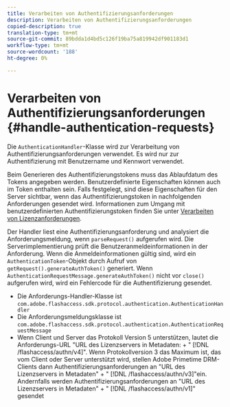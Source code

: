 ```yaml
---
title: Verarbeiten von Authentifizierungsanforderungen
description: Verarbeiten von Authentifizierungsanforderungen
copied-description: true
translation-type: tm+mt
source-git-commit: 89bdda1d4bd5c126f19ba75a819942df901183d1
workflow-type: tm+mt
source-wordcount: '188'
ht-degree: 0%

---
```



# Verarbeiten von Authentifizierungsanforderungen {#handle-authentication-requests}

Die `AuthenticationHandler`-Klasse wird zur Verarbeitung von Authentifizierungsanforderungen verwendet. Es wird nur zur Authentifizierung mit Benutzername und Kennwort verwendet.

Beim Generieren des Authentifizierungstokens muss das Ablaufdatum des Tokens angegeben werden. Benutzerdefinierte Eigenschaften können auch im Token enthalten sein. Falls festgelegt, sind diese Eigenschaften für den Server sichtbar, wenn das Authentifizierungstoken in nachfolgenden Anforderungen gesendet wird. Informationen zum Umgang mit benutzerdefinierten Authentifizierungstoken finden Sie unter [Verarbeiten von Lizenzanforderungen](../../protecting-content/implementing-the-license-server/handling-license-reqs/license-handling-classes.md).

Der Handler liest eine Authentifizierungsanforderung und analysiert die Anforderungsmeldung, wenn `parseRequest()` aufgerufen wird. Die Serverimplementierung prüft die Benutzeranmeldeinformationen in der Anforderung. Wenn die Anmeldeinformationen gültig sind, wird ein `AuthenticationToken`-Objekt durch Aufruf von `getRequest().generateAuthToken()` generiert. Wenn `AuthenticationRequestMessage.generateAuthToken()` nicht vor `close()` aufgerufen wird, wird ein Fehlercode für die Authentifizierung gesendet.

* Die Anforderungs-Handler-Klasse ist `com.adobe.flashaccess.sdk.protocol.authentication.AuthenticationHandler`
* Die Anforderungsmeldungsklasse ist `com.adobe.flashaccess.sdk.protocol.authentication.AuthenticationRequestMessage`
* Wenn Client und Server das Protokoll Version 5 unterstützen, lautet die Anforderungs-URL &quot;URL des Lizenzservers in Metadaten: + &quot; [!DNL /flashaccess/authn/v4]&quot;. Wenn Protokollversion 3 das Maximum ist, das vom Client oder Server unterstützt wird, stellen Adobe Primetime DRM-Clients dann Authentifizierungsanforderungen an &quot;URL des Lizenzservers in Metadaten&quot; + &quot; [!DNL /flashaccess/authn/v3]&quot;ein. Andernfalls werden Authentifizierungsanforderungen an &quot;URL des Lizenzservers in Metadaten&quot; + &quot; [!DNL /flashaccess/authn/v1]&quot; gesendet

